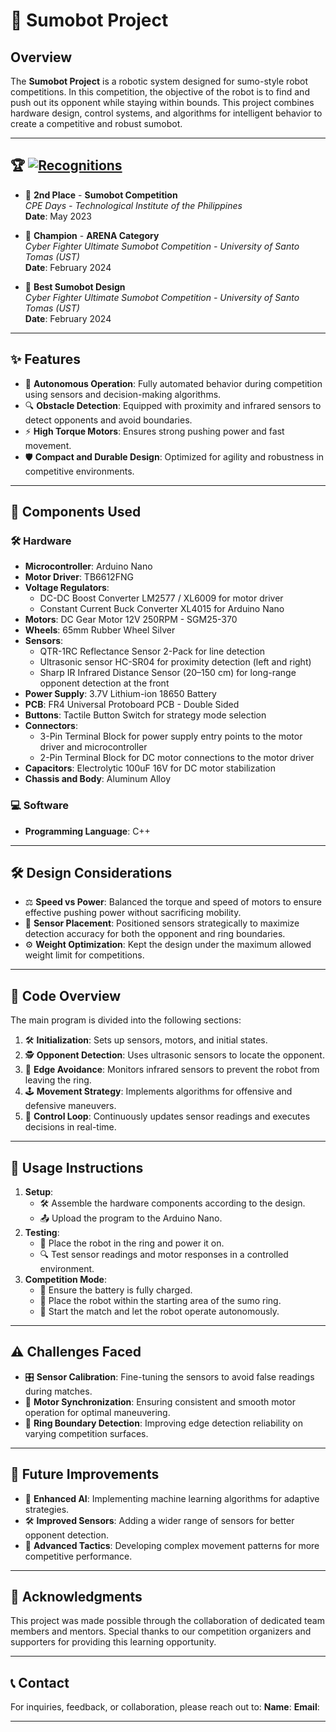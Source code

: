 # 🤖 Sumobot Project

## Overview
The **Sumobot Project** is a robotic system designed for sumo-style robot competitions. In this competition, the objective of the robot is to find and push out its opponent while staying within bounds. This project combines hardware design, control systems, and algorithms for intelligent behavior to create a competitive and robust sumobot.

---

## 🏆 [![Recognitions](images/sumobot-action.png)](https://github.com/JomDupaya/Robotics_Sumobot/blob/1767b3be45a3c4d9349dbc346e6108b4b05df7a8/Assets/Award.jpg)
- 🥈 **2nd Place** - **Sumobot Competition**  
  *CPE Days - Technological Institute of the Philippines*  
  **Date**: May 2023  

- 🏅 **Champion** - **ARENA Category**  
  *Cyber Fighter Ultimate Sumobot Competition - University of Santo Tomas (UST)*  
  **Date**: February 2024  

- 🎨 **Best Sumobot Design**  
  *Cyber Fighter Ultimate Sumobot Competition - University of Santo Tomas (UST)*  
  **Date**: February 2024  


---

## ✨ Features
- 🚀 **Autonomous Operation**: Fully automated behavior during competition using sensors and decision-making algorithms.
- 🔍 **Obstacle Detection**: Equipped with proximity and infrared sensors to detect opponents and avoid boundaries.
- ⚡ **High Torque Motors**: Ensures strong pushing power and fast movement.
- 🛡️ **Compact and Durable Design**: Optimized for agility and robustness in competitive environments.

---

## 🧩 Components Used

### 🛠️ Hardware
- **Microcontroller**: Arduino Nano  
- **Motor Driver**: TB6612FNG  
- **Voltage Regulators**:
  - DC-DC Boost Converter LM2577 / XL6009 for motor driver  
  - Constant Current Buck Converter XL4015 for Arduino Nano  
- **Motors**: DC Gear Motor 12V 250RPM - SGM25-370  
- **Wheels**: 65mm Rubber Wheel Silver  
- **Sensors**:
  - QTR-1RC Reflectance Sensor 2-Pack for line detection  
  - Ultrasonic sensor HC-SR04 for proximity detection (left and right)  
  - Sharp IR Infrared Distance Sensor (20–150 cm) for long-range opponent detection at the front  
- **Power Supply**: 3.7V Lithium-ion 18650 Battery  
- **PCB**: FR4 Universal Protoboard PCB - Double Sided  
- **Buttons**: Tactile Button Switch for strategy mode selection  
- **Connectors**:  
  - 3-Pin Terminal Block for power supply entry points to the motor driver and microcontroller  
  - 2-Pin Terminal Block for DC motor connections to the motor driver  
- **Capacitors**: Electrolytic 100uF 16V for DC motor stabilization  
- **Chassis and Body**: Aluminum Alloy 

### 💻 Software
- **Programming Language**: C++

---

## 🛠️ Design Considerations
- ⚖️ **Speed vs Power**: Balanced the torque and speed of motors to ensure effective pushing power without sacrificing mobility.
- 📍 **Sensor Placement**: Positioned sensors strategically to maximize detection accuracy for both the opponent and ring boundaries.
- ⚙️ **Weight Optimization**: Kept the design under the maximum allowed weight limit for competitions.

---

## 🔧 Code Overview
The main program is divided into the following sections:
1. 🛠️ **Initialization**: Sets up sensors, motors, and initial states.
2. 🕵️ **Opponent Detection**: Uses ultrasonic sensors to locate the opponent.
3. 🚧 **Edge Avoidance**: Monitors infrared sensors to prevent the robot from leaving the ring.
4. 🕹️ **Movement Strategy**: Implements algorithms for offensive and defensive maneuvers.
5. 🔄 **Control Loop**: Continuously updates sensor readings and executes decisions in real-time.

---

## 📝 Usage Instructions
1. **Setup**:
   - 🛠️ Assemble the hardware components according to the design.
   - 📤 Upload the program to the Arduino Nano.
2. **Testing**:
   - 🧪 Place the robot in the ring and power it on.
   - 🔍 Test sensor readings and motor responses in a controlled environment.
3. **Competition Mode**:
   - 🔋 Ensure the battery is fully charged.
   - 🏁 Place the robot within the starting area of the sumo ring.
   - 🤖 Start the match and let the robot operate autonomously.

---

## ⚠️ Challenges Faced
- 🎛️ **Sensor Calibration**: Fine-tuning the sensors to avoid false readings during matches.
- 🔄 **Motor Synchronization**: Ensuring consistent and smooth motor operation for optimal maneuvering.
- 🚧 **Ring Boundary Detection**: Improving edge detection reliability on varying competition surfaces.

---

## 🚀 Future Improvements
- 🧠 **Enhanced AI**: Implementing machine learning algorithms for adaptive strategies.
- 🛠️ **Improved Sensors**: Adding a wider range of sensors for better opponent detection.
- 🎯 **Advanced Tactics**: Developing complex movement patterns for more competitive performance.

---

## 🙏 Acknowledgments
This project was made possible through the collaboration of dedicated team members and mentors. Special thanks to our competition organizers and supporters for providing this learning opportunity.

---

## 📞 Contact
For inquiries, feedback, or collaboration, please reach out to:
**Name**:
**Email**:

---
